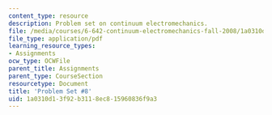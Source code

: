 ```yaml
---
content_type: resource
description: Problem set on continuum electromechanics.
file: /media/courses/6-642-continuum-electromechanics-fall-2008/1a0310d13f92b3118ec815960836f9a3_pset8.pdf
file_type: application/pdf
learning_resource_types:
- Assignments
ocw_type: OCWFile
parent_title: Assignments
parent_type: CourseSection
resourcetype: Document
title: 'Problem Set #8'
uid: 1a0310d1-3f92-b311-8ec8-15960836f9a3
---
```

